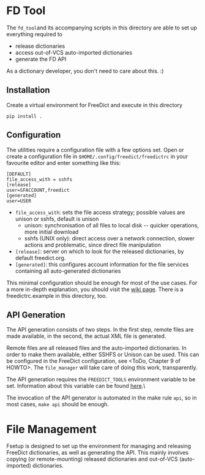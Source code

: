 FD Tool
====

The `fd_tool`and its accompanying scripts in this directory are able to set up
everything required to

-   release dictionaries
-   access out-of-VCS auto-imported dictionaries
-   generate the FD API

As a dictionary developer, you don't need to care about this. :)

Installation
---------

Create a virtual environment for FreeDict and execute in this directory

    pip install .


Configuration
-------------

The utilities require a configuration file with a few options set. Open or
create a configuration file in `$HOME/.config/freedict/freedictrc` in your
favourite editor and enter something like
this:

    [DEFAULT]
    file_access_with = sshfs
    [release]
    user=SFACCOUNT,freedict
    [generated]
    user=USER

-   `file_access_with`: sets the file access strategy; possible values are
    unison or sshfs, default is unison 
    -   unison: synchronisation of all files to local disk -- quicker
        operations, more initial download
    -   sshfs (UNIX only): direct access over a network connection, slower
        actions and problematic, since direct file manipulation
-   `[release]`: server on which to look for the released dictionaries, by
    default freedict.org.
-   `[generated]`: this configures account information for the file services
    containing all auto-generated dictionaries

This minimal configuration should be enough for most of the use cases. For a
more in-depth explanation, you should visit the
[wiki page](https://github.com/freedict/fd-dictionaries/wiki/FreeDict-HOWTO-%E2%80%93-FreeDict-Build-System).
There is a freedictrc.example in this directory, too.


API Generation
--------------

The API generation consists of two steps. In the first step, remote files are
made available, in the second, the actual XML file is generated.

Remote files are all released files and the auto-imported dictionaries. In order
to make them available, either SSHFS or Unison can be used. This can be
configured in the FreeDict configuration, see <ToDo, Chapter 9 of HOWTO>. The
`file_manager` will take care of doing this work, transparently.

The API generation requires the `FREEDICT_TOOLS` environment variable to be set.
Information about this variable can be found
[here](https://github.com/freedict/fd-dictionaries/wiki/FreeDict-HOWTO).\

The invocation of the API generator is automated in the make rule `api`, so in
most cases, `make api` should be enough.


File Management
===============

Fsetup is designed to set up the environment for managing and releasing FreeDict
dictionaries, as well as generating the  API. This mainly involves copying (or
remote-mounting) released dictionaries and out-of-VCS (auto-imported)
dictionaries.


